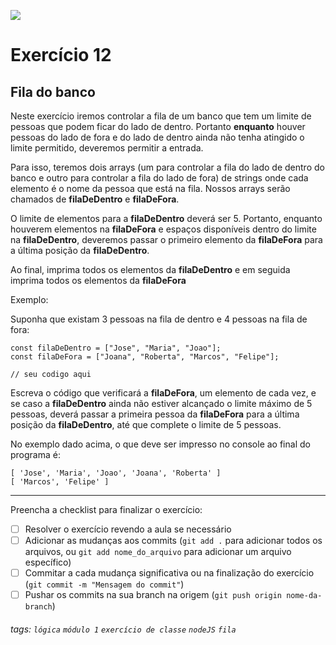 ![](https://i.imgur.com/xG74tOh.png)

# Exercício 12

## Fila do banco

Neste exercício iremos controlar a fila de um banco que tem um limite de pessoas que podem ficar do lado de dentro.
Portanto **enquanto** houver pessoas do lado de fora e do lado de dentro ainda não tenha atingido o limite permitido, deveremos permitir a entrada.

Para isso, teremos dois arrays (um para controlar a fila do lado de dentro do banco e outro para controlar a fila do lado de fora) de strings onde cada elemento é o nome da pessoa que está na fila. Nossos arrays serão chamados de **filaDeDentro** e **filaDeFora**.

O limite de elementos para a **filaDeDentro** deverá ser 5.
Portanto, enquanto houverem elementos na **filaDeFora** e espaços disponíveis dentro do limite na **filaDeDentro**, deveremos passar o primeiro elemento da **filaDeFora** para a última posição da **filaDeDentro**.

Ao final, imprima todos os elementos da **filaDeDentro** e em seguida imprima todos os elementos da **filaDeFora**

Exemplo:

Suponha que existam 3 pessoas na fila de dentro e 4 pessoas na fila de fora:

```javascript=
const filaDeDentro = ["Jose", "Maria", "Joao"];
const filaDeFora = ["Joana", "Roberta", "Marcos", "Felipe"];

// seu codigo aqui
```

Escreva o código que verificará a **filaDeFora**, um elemento de cada vez, e se caso a **filaDeDentro** ainda não estiver alcançado o limite máximo de 5 pessoas, deverá passar a primeira pessoa da **filaDeFora** para a última posição da **filaDeDentro**, até que complete o limite de 5 pessoas.

No exemplo dado acima, o que deve ser impresso no console ao final do programa é:

```
[ 'Jose', 'Maria', 'Joao', 'Joana', 'Roberta' ]
[ 'Marcos', 'Felipe' ]
```

---

Preencha a checklist para finalizar o exercício:

-   [ ] Resolver o exercício revendo a aula se necessário
-   [ ] Adicionar as mudanças aos commits (`git add .` para adicionar todos os arquivos, ou `git add nome_do_arquivo` para adicionar um arquivo específico)
-   [ ] Commitar a cada mudança significativa ou na finalização do exercício (`git commit -m "Mensagem do commit"`)
-   [ ] Pushar os commits na sua branch na origem (`git push origin nome-da-branch`)

###### tags: `lógica` `módulo 1` `exercício de classe` `nodeJS` `fila`
